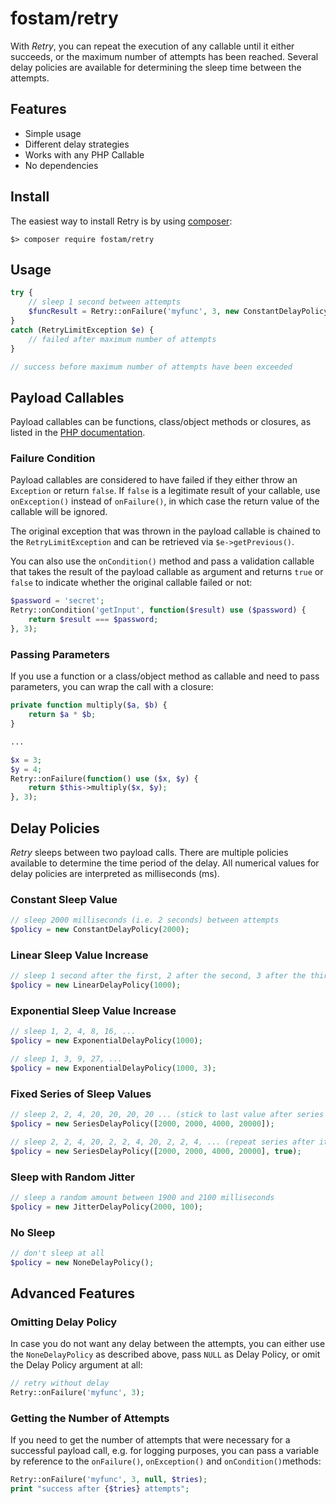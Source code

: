 # fostam/retry

With _Retry_, you can repeat the execution of any callable until it either succeeds, or the maximum
number of attempts has been reached. Several delay policies are available for determining the sleep
time between the attempts.

## Features
- Simple usage
- Different delay strategies
- Works with any PHP Callable
- No dependencies

## Install
The easiest way to install Retry is by using [composer](https://getcomposer.org/): 

```
$> composer require fostam/retry
```

## Usage

```php
try {
    // sleep 1 second between attempts
    $funcResult = Retry::onFailure('myfunc', 3, new ConstantDelayPolicy(1000));
}
catch (RetryLimitException $e) {
    // failed after maximum number of attempts
}

// success before maximum number of attempts have been exceeded
````

## Payload Callables
Payload callables can be functions, class/object methods or closures, as listed in the [PHP documentation](https://www.php.net/manual/en/language.types.callable.php).

### Failure Condition
Payload callables are considered to have failed if they either throw an `Exception` or return `false`.
If `false` is a legitimate result of your callable, use `onException()` instead of `onFailure()`,
in which case the return value of the callable will be ignored.

The original exception that was thrown in the payload callable is chained to the `RetryLimitException`
and can be retrieved via `$e->getPrevious()`.

You can also use the `onCondition()` method and pass a validation callable that takes the result
of the payload callable as argument and returns `true` or `false` to indicate whether the
original callable failed or not:

```php
$password = 'secret';
Retry::onCondition('getInput', function($result) use ($password) {
    return $result === $password;
}, 3);
````


### Passing Parameters
If you use a function or a class/object method as callable and need to pass parameters, you can
wrap the call with a closure:

```php
private function multiply($a, $b) {
    return $a * $b;
}

...

$x = 3;
$y = 4;
Retry::onFailure(function() use ($x, $y) {
    return $this->multiply($x, $y);
}, 3);
````

## Delay Policies
*Retry* sleeps between two payload calls. There are multiple policies available to determine
the time period of the delay. All numerical values for delay policies are interpreted
as milliseconds (ms).

### Constant Sleep Value
```php
// sleep 2000 milliseconds (i.e. 2 seconds) between attempts
$policy = new ConstantDelayPolicy(2000);
```

### Linear Sleep Value Increase
```php
// sleep 1 second after the first, 2 after the second, 3 after the third...
$policy = new LinearDelayPolicy(1000);
```

### Exponential Sleep Value Increase
```php
// sleep 1, 2, 4, 8, 16, ...
$policy = new ExponentialDelayPolicy(1000);

// sleep 1, 3, 9, 27, ...
$policy = new ExponentialDelayPolicy(1000, 3);
```

### Fixed Series of Sleep Values
```php
// sleep 2, 2, 4, 20, 20, 20, 20 ... (stick to last value after series has ended)
$policy = new SeriesDelayPolicy([2000, 2000, 4000, 20000]);

// sleep 2, 2, 4, 20, 2, 2, 4, 20, 2, 2, 4, ... (repeat series after it has ended)
$policy = new SeriesDelayPolicy([2000, 2000, 4000, 20000], true);
```

### Sleep with Random Jitter
```php
// sleep a random amount between 1900 and 2100 milliseconds
$policy = new JitterDelayPolicy(2000, 100);
```

### No Sleep
```php
// don't sleep at all
$policy = new NoneDelayPolicy();
```

## Advanced Features
### Omitting Delay Policy
In case you do not want any delay between the attempts, you can either use the
`NoneDelayPolicy` as described above, pass `NULL` as Delay Policy, or omit the Delay
Policy argument at all:

```php
// retry without delay
Retry::onFailure('myfunc', 3);
```

### Getting the Number of Attempts
If you need to get the number of attempts that were necessary for a successful payload call, e.g. for logging purposes,
you can pass a variable by reference to the `onFailure()`, `onException()` and `onCondition()`methods:

```php
Retry::onFailure('myfunc', 3, null, $tries);
print "success after {$tries} attempts";
```